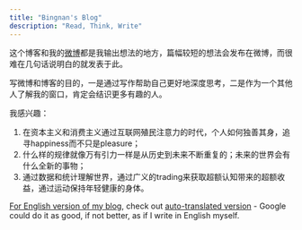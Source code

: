 ```yaml
---
title: "Bingnan's Blog"
description: "Read, Think, Write"
---
```


这个博客和我的[微博](https://weibo.com/u/2621383013)都是我输出想法的地方，篇幅较短的想法会发布在微博，而很难在几句话说明白的就发表于此。

写微博和博客的目的，一是通过写作帮助自己更好地深度思考，二是作为一个其他人了解我的窗口，肯定会结识更多有趣的人。
<!-- Writing helps better thinking from [Jordan Peterson](https://www.youtube.com/watch?v=bfDOoADCfkg); Menifesting yourself and meeting people on the Internet creates new opportunities see (Play the great online game)[https://www.notboring.co/p/the-great-online-game-audio] --> 

我感兴趣：
1. 在资本主义和消费主义通过互联网殖民注意力的时代，个人如何独善其身，追寻happiness而不只是pleasure；
2. 什么样的规律就像万有引力一样是从历史到未来不断重复的；未来的世界会有什么全新的事物；
3. 通过数据和统计理解世界，通过广义的trading来获取超额认知带来的超额收益，通过运动保持年轻健康的身体。

<u>For English version of my blog</u>, check out [auto-translated version](https://translate.google.com/translate?sl=zh-CN&tl=en&u=http://bnliu.com/) - Google could do it as good, if not better, as if I write in English myself.
